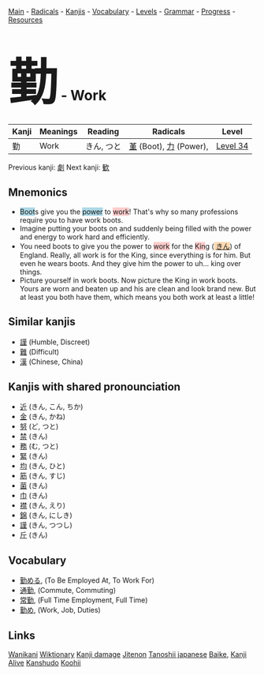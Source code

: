 <style> bigfont {font-size: 100px}</style>
[Main](../README.md) -
[Radicals](../radicals.md) -
[Kanjis](../kanjis.md) -
[Vocabulary](../vocabulary.md) -
[Levels](../levels.md) -
[Grammar](../grammar.md) - 
[Progress](../progress.md) -
[Resources](../resources.md)
# <bigfont> 勤</bigfont> - Work 

| Kanji | Meanings | Reading | Radicals | Level |
| --- | --- | --- | --- | --- |
| 勤 | Work | きん, つと | [堇](../radicals/堇.md) (Boot), [力](../radicals/力.md) (Power),  | [Level 34](../levels/wk_level34.md) |

Previous kanji: [劇](劇.md) Next kanji: [歓](歓.md) 

## Mnemonics
 * <span style="background-color:#ADD8E6"> Boot</span>s give you the <span style="background-color:#ADD8E6"> power</span> to <span style="background-color:#ffcccb"> work</span>! That's why so many professions require you to have work boots.
* Imagine putting your boots on and suddenly being filled with the power and energy to work hard and efficiently.
* You need boots to give you the power to <span style="background-color:#ffcccb"> work</span> for the <span style="background-color:#ffcccb"> Kin</span>g (<span style="background-color:#fed8b1"> [きん](https://jisho.org/search/きん)</span>) of England. Really, all work is for the King, since everything is for him. But even he wears boots. And they give him the power to uh... king over things.
* Picture yourself in work boots. Now picture the King in work boots. Yours are worn and beaten up and his are clean and look brand new. But at least you both have them, which means you both work at least a little!


## Similar kanjis
 * [謹](謹.md) (Humble, Discreet)
* [難](難.md) (Difficult)
* [漢](漢.md) (Chinese, China)



## Kanjis with shared pronounciation
 * [近](近.md) (きん, こん, ちか)
* [金](金.md) (きん, かね)
* [努](努.md) (ど, つと)
* [禁](禁.md) (きん)
* [務](務.md) (む, つと)
* [緊](緊.md) (きん)
* [均](均.md) (きん, ひと)
* [筋](筋.md) (きん, すじ)
* [菌](菌.md) (きん)
* [巾](巾.md) (きん)
* [襟](襟.md) (きん, えり)
* [錦](錦.md) (きん, にしき)
* [謹](謹.md) (きん, つつし)
* [斤](斤.md) (きん)



## Vocabulary
 * [勤める](../vocabulary/勤.md), (To Be Employed At, To Work For)
* [通勤](../vocabulary/勤.md), (Commute, Commuting)
* [常勤](../vocabulary/勤.md), (Full Time Employment, Full Time)
* [勤め](../vocabulary/勤.md), (Work, Job, Duties)




## Links 


[Wanikani](https://www.wanikani.com/kanji/勤)
[Wiktionary](https://en.wiktionary.org/wiki/勤)
[Kanji damage](http://www.kanjidamage.com/kanji/search?utf8=✓&q=勤)
[Jitenon](https://jitenon.com/kanji/勤)
[Tanoshii japanese](https://www.tanoshiijapanese.com/dictionary/kanji.cfm?k=勤)
[Baike](https://baike.baidu.com/item/勤),
[Kanji Alive](https://app.kanjialive.com/勤)
[Kanshudo](https://www.kanshudo.com/searchmn?q=勤)
[Koohii](https://kanji.koohii.com/study/kanji/勤)
